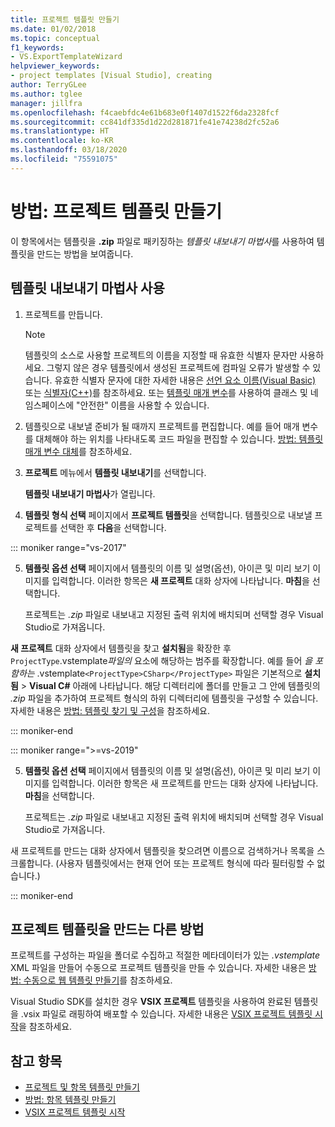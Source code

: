 ```yaml
---
title: 프로젝트 템플릿 만들기
ms.date: 01/02/2018
ms.topic: conceptual
f1_keywords:
- VS.ExportTemplateWizard
helpviewer_keywords:
- project templates [Visual Studio], creating
author: TerryGLee
ms.author: tglee
manager: jillfra
ms.openlocfilehash: f4caebfdc4e61b683e0f1407d1522f6da2328fcf
ms.sourcegitcommit: cc841df335d1d22d281871fe41e74238d2fc52a6
ms.translationtype: HT
ms.contentlocale: ko-KR
ms.lasthandoff: 03/18/2020
ms.locfileid: "75591075"
---
```

# <a name="how-to-create-project-templates"></a>방법: 프로젝트 템플릿 만들기

이 항목에서는 템플릿을 **.zip** 파일로 패키징하는 *템플릿 내보내기 마법사*를 사용하여 템플릿을 만드는 방법을 보여줍니다.

## <a name="use-the-export-template-wizard"></a>템플릿 내보내기 마법사 사용

1. 프로젝트를 만듭니다.

    > [!NOTE]
    > 템플릿의 소스로 사용할 프로젝트의 이름을 지정할 때 유효한 식별자 문자만 사용하세요. 그렇지 않은 경우 템플릿에서 생성된 프로젝트에 컴파일 오류가 발생할 수 있습니다. 유효한 식별자 문자에 대한 자세한 내용은 [선언 요소 이름(Visual Basic)](/dotnet/visual-basic/programming-guide/language-features/declared-elements/declared-element-names) 또는 [식별자(C++)](/cpp/cpp/identifiers-cpp)를 참조하세요. 또는 [템플릿 매개 변수](../ide/template-parameters.md)를 사용하여 클래스 및 네임스페이스에 "안전한" 이름을 사용할 수 있습니다.

2. 템플릿으로 내보낼 준비가 될 때까지 프로젝트를 편집합니다. 예를 들어 매개 변수를 대체해야 하는 위치를 나타내도록 코드 파일을 편집할 수 있습니다. [방법: 템플릿 매개 변수 대체](../ide/how-to-substitute-parameters-in-a-template.md)를 참조하세요.

3. **프로젝트** 메뉴에서 **템플릿 내보내기**를 선택합니다.

   **템플릿 내보내기 마법사**가 열립니다.

4. **템플릿 형식 선택** 페이지에서 **프로젝트 템플릿**을 선택합니다. 템플릿으로 내보낼 프로젝트를 선택한 후 **다음**을 선택합니다.

::: moniker range="vs-2017"

5. **템플릿 옵션 선택** 페이지에서 템플릿의 이름 및 설명(옵션), 아이콘 및 미리 보기 이미지를 입력합니다. 이러한 항목은 **새 프로젝트** 대화 상자에 나타납니다. **마침**을 선택합니다.

   프로젝트는 *.zip* 파일로 내보내고 지정된 출력 위치에 배치되며 선택할 경우 Visual Studio로 가져옵니다.

**새 프로젝트** 대화 상자에서 템플릿을 찾고 **설치됨**을 확장한 후 `ProjectType`.vstemplate*파일의* 요소에 해당하는 범주를 확장합니다. 예를 들어 *을 포함하는* .vstemplate`<ProjectType>CSharp</ProjectType>` 파일은 기본적으로 **설치됨** > **Visual C#** 아래에 나타납니다. 해당 디렉터리에 폴더를 만들고 그 안에 템플릿의 *.zip* 파일을 추가하여 프로젝트 형식의 하위 디렉터리에 템플릿을 구성할 수 있습니다. 자세한 내용은 [방법: 템플릿 찾기 및 구성](../ide/how-to-locate-and-organize-project-and-item-templates.md)을 참조하세요.

::: moniker-end

::: moniker range=">=vs-2019"

5. **템플릿 옵션 선택** 페이지에서 템플릿의 이름 및 설명(옵션), 아이콘 및 미리 보기 이미지를 입력합니다. 이러한 항목은 새 프로젝트를 만드는 대화 상자에 나타납니다. **마침**을 선택합니다.

   프로젝트는 *.zip* 파일로 내보내고 지정된 출력 위치에 배치되며 선택할 경우 Visual Studio로 가져옵니다.

새 프로젝트를 만드는 대화 상자에서 템플릿을 찾으려면 이름으로 검색하거나 목록을 스크롤합니다. (사용자 템플릿에서는 현재 언어 또는 프로젝트 형식에 따라 필터링할 수 없습니다.)

::: moniker-end

## <a name="other-ways-to-create-project-templates"></a>프로젝트 템플릿을 만드는 다른 방법

프로젝트를 구성하는 파일을 폴더로 수집하고 적절한 메타데이터가 있는 *.vstemplate* XML 파일을 만들어 수동으로 프로젝트 템플릿을 만들 수 있습니다. 자세한 내용은 [방법: 수동으로 웹 템플릿 만들기](../ide/how-to-manually-create-web-templates.md)를 참조하세요.

Visual Studio SDK를 설치한 경우 **VSIX 프로젝트** 템플릿을 사용하여 완료된 템플릿을 .vsix 파일로 래핑하여 배포할 수 있습니다. 자세한 내용은 [VSIX 프로젝트 템플릿 시작](../extensibility/getting-started-with-the-vsix-project-template.md)을 참조하세요.

## <a name="see-also"></a>참고 항목

- [프로젝트 및 항목 템플릿 만들기](../ide/creating-project-and-item-templates.md)
- [방법: 항목 템플릿 만들기](../ide/how-to-create-item-templates.md)
- [VSIX 프로젝트 템플릿 시작](../extensibility/getting-started-with-the-vsix-project-template.md)
